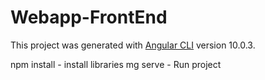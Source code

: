 # Webapp-FrontEnd

This project was generated with [Angular CLI](https://github.com/angular/angular-cli) version 10.0.3.

npm install - install libraries
mg serve - Run project
